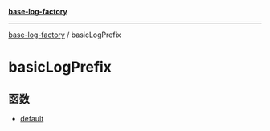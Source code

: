 [**base-log-factory**](../index.md)

***

[base-log-factory](../index.md) / basicLogPrefix

# basicLogPrefix

## 函数

- [default](functions/default.md)
